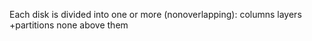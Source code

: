 Each disk is divided into one or more (nonoverlapping): 
columns 
layers 
+partitions 
none above them
